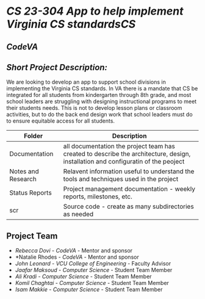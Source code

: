 # *CS 23-304 App to help implement Virginia CS standardsCS*
## *CodeVA*
## *Short Project Description:*
We are looking to develop an app to support school divisions in implementing the Virginia CS standards. In VA there is a mandate that CS be integrated for all students from kindergarten through 8th grade, and most school leaders are struggling with designing instructional programs to meet their students needs. This is not to develop lesson plans or classroom activities, but to do the back end design work that school leaders must do to ensure equitable access for all students.

| Folder | Description |
|---|---|
| Documentation |  all documentation the project team has created to describe the architecture, design, installation and configuratin of the peoject |
| Notes and Research | Relavent information useful to understand the tools and techniques used in the project |
| Status Reports | Project management documentation - weekly reports, milestones, etc. |
| scr | Source code - create as many subdirectories as needed |

## Project Team
- *Rebecca Dovi*  - *CodeVA* - Mentor and sponsor
- *Natalie Rhodes - *CodeVA* - Mentor and sponsor
- *John Leonard* - *VCU College of Engineering* - Faculty Advisor
- *Jaafar Maksoud* - *Computer Science* - Student Team Member
- *Ali Kradi* - *Computer Science* - Student Team Member
- *Komil Chaghtai* - *Computer Science* - Student Team Member
- *Isam Makkie* - *Computer Science* - Student Team Member

